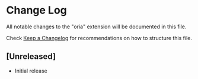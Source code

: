 # Change Log

All notable changes to the "oria" extension will be documented in this file.

Check [Keep a Changelog](http://keepachangelog.com/) for recommendations on how to structure this file.

## [Unreleased]

- Initial release
